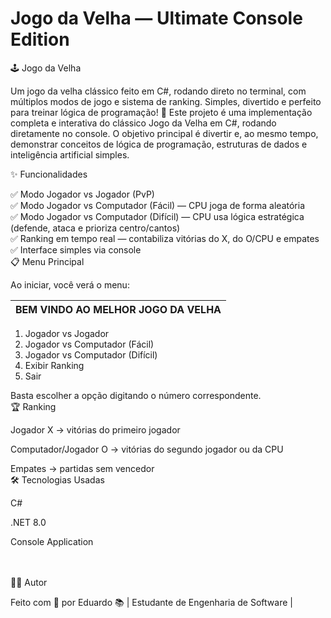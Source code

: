 # Jogo da Velha — Ultimate Console Edition <br>

🕹️ Jogo da Velha

Um jogo da velha clássico feito em C#, rodando direto no terminal, com múltiplos modos de jogo e sistema de ranking.
Simples, divertido e perfeito para treinar lógica de programação! 🚀
Este projeto é uma implementação completa e interativa do clássico Jogo da Velha em C#, rodando diretamente no console.
O objetivo principal é divertir e, ao mesmo tempo, demonstrar conceitos de lógica de programação, estruturas de dados e inteligência artificial simples. <br>

✨ Funcionalidades

✅ Modo Jogador vs Jogador (PvP) <br>
✅ Modo Jogador vs Computador (Fácil) — CPU joga de forma aleatória <br>
✅ Modo Jogador vs Computador (Difícil) — CPU usa lógica estratégica (defende, ataca e prioriza centro/cantos) <br>
✅ Ranking em tempo real — contabiliza vitórias do X, do O/CPU e empates <br>
✅ Interface simples via console
<br>
📋 Menu Principal

Ao iniciar, você verá o menu:


|   BEM VINDO AO MELHOR JOGO DA VELHA   |
|---------------------------------------|
1. Jogador vs Jogador
2. Jogador vs Computador (Fácil)
3. Jogador vs Computador (Difícil)
4. Exibir Ranking
0. Sair


Basta escolher a opção digitando o número correspondente.
<br>
🏆 Ranking

Jogador X → vitórias do primeiro jogador

Computador/Jogador O → vitórias do segundo jogador ou da CPU

Empates → partidas sem vencedor
<br>
🛠️ Tecnologias Usadas

C#

.NET 8.0

Console Application

<br>
<br>
👨‍💻 Autor

Feito com 💙 por Eduardo
📚 | Estudante de Engenharia de Software |



